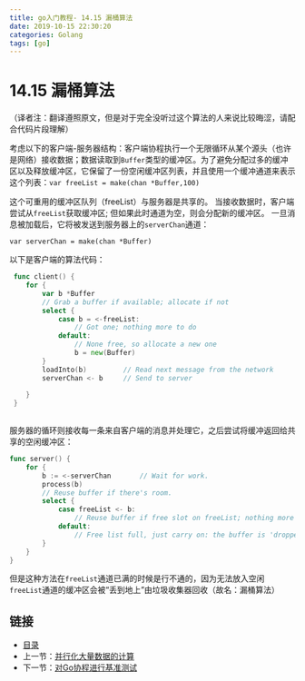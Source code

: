 ```yaml
---
title: go入门教程- 14.15 漏桶算法   
date: 2019-10-15 22:30:20   
categories: Golang   
tags: [go]   
---
```

# 14.15 漏桶算法

（译者注：翻译遵照原文，但是对于完全没听过这个算法的人来说比较晦涩，请配合代码片段理解）

考虑以下的客户端-服务器结构：客户端协程执行一个无限循环从某个源头（也许是网络）接收数据；数据读取到`Buffer`类型的缓冲区。为了避免分配过多的缓冲区以及释放缓冲区，它保留了一份空闲缓冲区列表，并且使用一个缓冲通道来表示这个列表：`var freeList = make(chan *Buffer,100)`

这个可重用的缓冲区队列（freeList）与服务器是共享的。 当接收数据时，客户端尝试从`freeList`获取缓冲区; 但如果此时通道为空，则会分配新的缓冲区。 一旦消息被加载后，它将被发送到服务器上的`serverChan`通道：

    var serverChan = make(chan *Buffer)

以下是客户端的算法代码：

```go
 func client() {
    for {
        var b *Buffer
        // Grab a buffer if available; allocate if not 
        select {
            case b = <-freeList:
                // Got one; nothing more to do
            default:
                // None free, so allocate a new one
                b = new(Buffer)
        }
        loadInto(b)         // Read next message from the network
        serverChan <- b     // Send to server
        
    }
 }
 
```
服务器的循环则接收每一条来自客户端的消息并处理它，之后尝试将缓冲返回给共享的空闲缓冲区：
```go
func server() {
    for {
        b := <-serverChan       // Wait for work.
        process(b)
        // Reuse buffer if there's room.
        select {
            case freeList <- b:
                // Reuse buffer if free slot on freeList; nothing more to do
            default:
                // Free list full, just carry on: the buffer is 'dropped'
        }
    }
}
```
但是这种方法在`freeList`通道已满的时候是行不通的，因为无法放入空闲`freeList`通道的缓冲区会被“丢到地上”由垃圾收集器回收（故名：漏桶算法）


## 链接

- [目录](https://blog.zshipu.com/go%E5%85%A5%E9%97%A8%E6%95%99%E7%A8%8B/index.html)
- 上一节：[并行化大量数据的计算](file://14.14.md)
- 下一节：[对Go协程进行基准测试](file://14.16.md)
